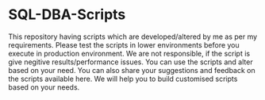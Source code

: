 # SQL-DBA-Scripts
This repository having scripts which are developed/altered by me as per my requirements. Please test the scripts in lower environments before you execute in production environment. 
We are not responsible, if the script is give negitive results/performance issues.
You can use the scripts and alter based on your need.
You can also share your suggestions and feedback on the scripts available here.
We will help you to build customised scripts based on your needs.

